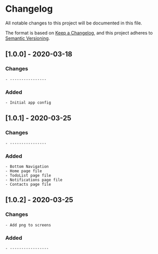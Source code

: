 # Changelog
All notable changes to this project will be documented in this file.

The format is based on [Keep a Changelog](https://keepachangelog.com/en/1.0.0/),
and this project adheres to [Semantic Versioning](https://semver.org/spec/v2.0.0.html).

## [1.0.0] - 2020-03-18

### Changes

    - ----------------

### Added

    - Initial app config

## [1.0.1] - 2020-03-25

### Changes

    - ----------------

### Added

    - Bottom Navigation
    - Home page file
    - TodoList page file
    - Notifications page file
    - Contacts page file

## [1.0.2] - 2020-03-25

### Changes

    - Add png to screens

### Added

    - -----------------

